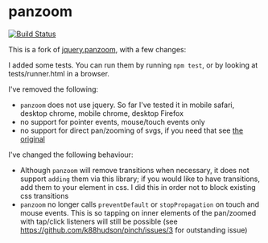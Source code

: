 # panzoom

[![Build Status](https://travis-ci.org/k88hudson/panzoom.svg)](https://travis-ci.org/k88hudson/panzoom)

This is a fork of [jquery.panzoom](https://github.com/timmywil/jquery.panzoom), with a few changes:

I added some tests. You can run them by running `npm test`, or by looking at tests/runner.html in a browser.

I've removed the following:

* `panzoom` does not use jquery. So far I've tested it in mobile safari, desktop chrome, mobile chrome, desktop Firefox
* no support for pointer events, mouse/touch events only
* no support for direct pan/zooming of svgs, if you need that see [the original](https://github.com/timmywil/jquery.panzoom#svg-support)

I've changed the following behaviour:

* Although `panzoom` will remove transitions when necessary, it does not support `adding` them via this library; if you would like to have transitions, add them to your element in css. I did this in order not to block existing css transitions
* `panzoom` no longer calls `preventDefault` or `stopPropagation` on touch and mouse events. This is so tapping on inner elements of the pan/zoomed with tap/click listeners will still be possible (see https://github.com/k88hudson/pinch/issues/3 for outstanding issue)


